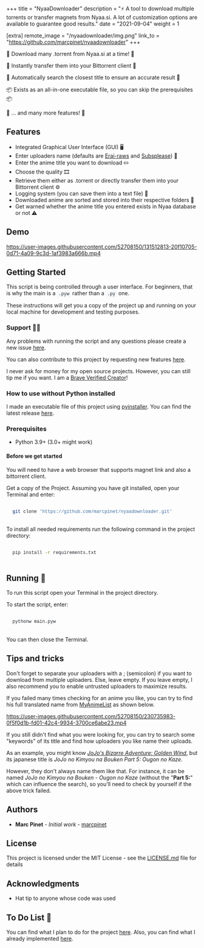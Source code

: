 +++
title = "NyaaDownloader"
description = "⚡️ A tool to download multiple torrents or transfer magnets from Nyaa.si. A lot of customization options are available to guarantee good results."
date = "2021-09-04"
weight = 1

[extra]
remote_image = "/nyaadownloader/img.png"
link_to = "https://github.com/marcpinet/nyaadownloader"
+++

<style>
/* GitHub Alert Styles */
.github-alert {
    border-radius: 6px;
    margin: 16px 0;
    padding: 12px 16px;
    border-left: 4px solid;
}

.github-alert-note {
    background-color: #ddf4ff;
    border-color: #0969da;
}

.github-alert-tip {
    background-color: #dcfce7;
    border-color: #1a7f37;
}

.github-alert-important {
    background-color: #f3e8ff;
    border-color: #8250df;
}

.github-alert-warning {
    background-color: #fff8dc;
    border-color: #d1242f;
}

.github-alert-caution {
    background-color: #ffebee;
    border-color: #d1242f;
}

/* Table Wrapper */
.table-wrapper {
    overflow-x: auto;
    margin: 16px 0;
}

.table-wrapper table {
    width: 100%;
    border-collapse: collapse;
}

.table-wrapper th,
.table-wrapper td {
    border: 1px solid #d1d5da;
    padding: 8px 12px;
    text-align: left;
}

.table-wrapper th {
    font-weight: 600;
}

/* Video Styles */
video {
    max-width: 100%;
    height: auto;
    border-radius: 6px;
    margin: 16px 0;
}

/* Code Block Styles */
pre {
    background-color: #f6f8fa;
    border-radius: 6px;
    padding: 16px;
    overflow-x: auto;
    margin: 16px 0;
}

code {
    background-color: #f6f8fa;
    padding: 2px 4px;
    border-radius: 3px;
    font-family: 'SFMono-Regular', 'Monaco', 'Inconsolata', 'Liberation Mono', 'Consolas', monospace;
    font-size: 85%;
    color: #24292f;
}

pre code {
    background-color: transparent;
    padding: 0;
}

/* Dark mode support for inline code */
@media (prefers-color-scheme: dark) {
    pre {
        background-color: #161b22;
        color: #f0f6fc;
    }
    
    code {
        background-color: #21262d;
        color: #f0f6fc;
    }
    
    pre code {
        background-color: transparent;
        color: inherit;
    }
}
</style>

🚀 Download many .torrent from Nyaa.si at a time! 🚀

🔌 Instantly transfer them into your Bittorrent client 🔌

🔎 Automatically search the closest title to ensure an accurate result 🔎

📦 Exists as an all-in-one executable file, so you can skip the prerequisites 📦

🧾 ... and many more features! 🧾

## Features

* Integrated Graphical User Interface (GUI) 🖥
* Enter uploaders name (defaults are [Erai-raws](https://www.erai-raws.info/) and [Subsplease](https://subsplease.org/)) 🤖
* Enter the anime title you want to download ✏️
* Choose the quality 🎞
* Retrieve them either as .torrent or directly transfer them into your Bittorrent client ⚙️
* Logging system (you can save them into a text file) 📝
* Downloaded anime are sorted and stored into their respective folders 📁
* Get warned whether the anime title you entered exists in Nyaa database or not ⚠️

## Demo

https://user-images.githubusercontent.com/52708150/131512813-20f10705-0d71-4a09-9c3d-1af3983a666b.mp4

## Getting Started

This script is being controlled through a user interface.
For beginners, that is why the main is a `.pyw` rather than a `.py` one.

These instructions will get you a copy of the project up and running on your local machine for development and testing purposes.

### Support 👨‍💻

Any problems with running the script and any questions please create a new issue [here](https://github.com/marcpinet/nyaadownloader/issues/new?assignees=&labels=&template=bug_report.md&title=).

You can also contribute to this project by requesting new features [here](https://github.com/marcpinet/nyaadownloader/issues/new?assignees=&labels=&template=feature_request.md&title=).

I never ask for money for my open source projects. However, you can still tip me if you want.
I am a [Brave Verified Creator](https://i.imgur.com/fOUfdM5.png)!

### How to use without Python installed

I made an executable file of this project using [pyinstaller](https://github.com/pyinstaller/pyinstaller).
You can find the latest release [here](https://github.com/marcpinet/nyaadownloader/releases/latest).

### Prerequisites

* Python 3.9+ (3.0+ might work)

#### Before we get started

You will need to have a web browser that supports magnet link and also a bittorrent client.

Get a copy of the Project. Assuming you have git installed, open your Terminal and enter:

```bash
git clone 'https://github.com/marcpinet/nyaadownloader.git'
```

To install all needed requirements run the following command in the project directory:

```bash
pip install -r requirements.txt
```

## Running 🏃

To run this script open your Terminal in the project directory.

To start the script, enter:

```bash
pythonw main.pyw
```

You can then close the Terminal.

## Tips and tricks

Don't forget to separate your uploaders with a ; (semicolon) if you want to download from multiple uploaders. Else, leave empty. If you leave empty, I also recommend you to enable untrusted uploaders to maximize results.

If you failed many times checking for an anime you like, you can try to find his full translated name from [MyAnimeList](https://myanimelist.net) as shown below.

https://user-images.githubusercontent.com/52708150/230735983-0f5f0d1b-fd01-42c4-9934-3700ce6abe23.mp4

If you still didn't find what you were looking for, you can try to search some "keywords" of its title and find how uploaders you like name their uploads.

As an example, you might know *[JoJo's Bizarre Adventure: Golden Wind](https://myanimelist.net/anime/37991/JoJo_no_Kimyou_na_Bouken_Part_5__Ougon_no_Kaze?q=jojo&cat=anime)*, but its japanese title is *JoJo no Kimyou na Bouken Part 5: Ougon no Kaze*.

However, they don't always name them like that. For instance, it can be named *JoJo no Kimyou na Bouken - Ougon no Kaze* (without the "**Part 5:**" which can influence the search), so you'll need to check by yourself if the above trick failed.

## Authors

* **Marc Pinet** - *Initial work* - [marcpinet](https://github.com/marcpinet)

## License

This project is licensed under the MIT License - see the [LICENSE.md](https://github.com/marcpinet/nyaadownloader/tree/main/LICENSE.md) file for details

## Acknowledgments

* Hat tip to anyone whose code was used

## To Do List 📝

You can find what I plan to do for the project [here](https://github.com/marcpinet/nyaadownloader/projects).
Also, you can find what I already implemented [here](https://github.com/marcpinet/nyaadownloader/projects?query=is%3Aclosed).